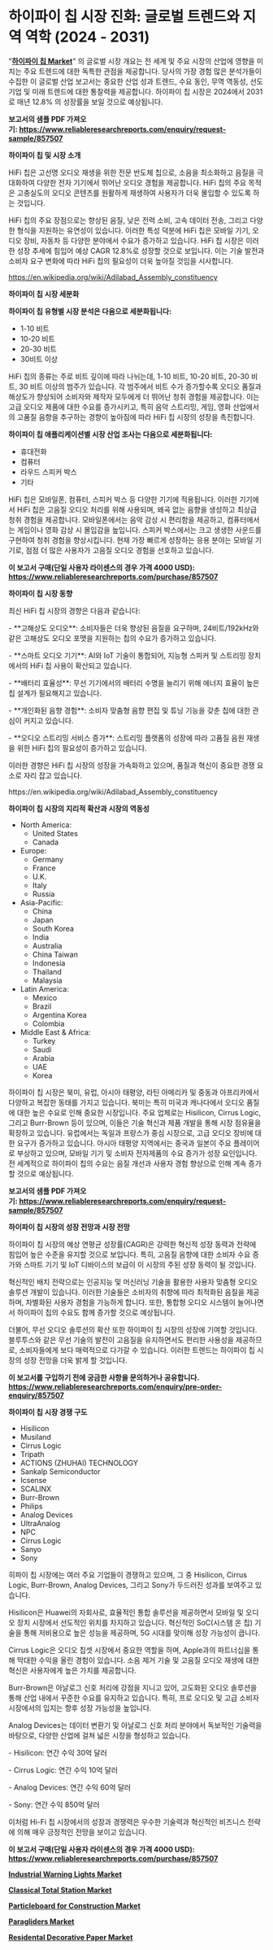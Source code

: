 <p><h1>하이파이 칩 시장 진화: 글로벌 트렌드와 지역 역학 (2024 - 2031)</h1></p><p>"<strong><a href="https://www.reliableresearchreports.com/hifi-chip-r857507?utm_campaign=106&utm_medium=7&utm_source=Github&utm_content=ia&utm_term=30102024&utm_id=hifi-chip">하이파이 칩 Market</a></strong>" 의 글로벌 시장 개요는 전 세계 및 주요 시장의 산업에 영향을 미치는 주요 트렌드에 대한 독특한 관점을 제공합니다. 당사의 가장 경험 많은 분석가들이 수집한 이 글로벌 산업 보고서는 중요한 산업 성과 트렌드, 수요 동인, 무역 역동성, 선도 기업 및 미래 트렌드에 대한 통찰력을 제공합니다. 하이파이 칩 시장은 2024에서 2031로 매년 12.8% 의 성장률을 보일 것으로 예상됩니다.</p>
<p><strong>보고서의 샘플 PDF 가져오기:&nbsp;<a href="https://www.reliableresearchreports.com/enquiry/request-sample/857507?utm_campaign=106&utm_medium=7&utm_source=Github&utm_content=ia&utm_term=30102024&utm_id=hifi-chip">https://www.reliableresearchreports.com/enquiry/request-sample/857507</a></strong></p>
<p><strong>하이파이 칩 및 시장 소개</strong></p>
<p><p>HiFi 칩은 고선명 오디오 재생을 위한 전문 반도체 칩으로, 소음을 최소화하고 음질을 극대화하여 다양한 전자 기기에서 뛰어난 오디오 경험을 제공합니다. HiFi 칩의 주요 목적은 고충실도의 오디오 콘텐츠를 원활하게 재생하여 사용자가 더욱 몰입할 수 있도록 하는 것입니다. </p><p>HiFi 칩의 주요 장점으로는 향상된 음질, 낮은 전력 소비, 고속 데이터 전송, 그리고 다양한 형식을 지원하는 유연성이 있습니다. 이러한 특성 덕분에 HiFi 칩은 모바일 기기, 오디오 장비, 자동차 등 다양한 분야에서 수요가 증가하고 있습니다. HiFi 칩 시장은 이러한 성장 추세에 힘입어 예상 CAGR 12.8%로 성장할 것으로 보입니다. 이는 기술 발전과 소비자 요구 변화에 따라 HiFi 칩의 필요성이 더욱 높아질 것임을 시사합니다.</p></p>
<p><a href="https://en.wikipedia.org/wiki/Adilabad_Assembly_constituency?utm_campaign=106&utm_medium=7&utm_source=Github&utm_content=ia&utm_term=30102024&utm_id=hifi-chip">https://en.wikipedia.org/wiki/Adilabad_Assembly_constituency</a></p>
<p><strong>하이파이 칩 시장 세분화</strong></p>
<p><strong>하이파이 칩 유형별 시장 분석은 다음으로 세분화됩니다:</strong></p>
<p><ul><li>1-10 비트</li><li>10-20 비트</li><li>20-30 비트</li><li>30비트 이상</li></ul></p>
<p><p>HiFi 칩의 종류는 주로 비트 깊이에 따라 나뉘는데, 1-10 비트, 10-20 비트, 20-30 비트, 30 비트 이상의 범주가 있습니다. 각 범주에서 비트 수가 증가할수록 오디오 품질과 해상도가 향상되어 소비자와 제작자 모두에게 더 뛰어난 청취 경험을 제공합니다. 이는 고급 오디오 제품에 대한 수요를 증가시키고, 특히 음악 스트리밍, 게임, 영화 산업에서의 고품질 음향을 추구하는 경향이 높아짐에 따라 HiFi 칩 시장의 성장을 촉진합니다.</p></p>
<p><strong>하이파이 칩 애플리케이션별 시장 산업 조사는 다음으로 세분화됩니다:</strong></p>
<p><ul><li>휴대전화</li><li>컴퓨터</li><li>라우드 스피커 박스</li><li>기타</li></ul></p>
<p><p>HiFi 칩은 모바일폰, 컴퓨터, 스피커 박스 등 다양한 기기에 적용됩니다. 이러한 기기에서 HiFi 칩은 고음질 오디오 처리를 위해 사용되며, 왜곡 없는 음향을 생성하고 최상급 청취 경험을 제공합니다. 모바일폰에서는 음악 감상 시 편리함을 제공하고, 컴퓨터에서는 게임이나 영화 감상 시 몰입감을 높입니다. 스피커 박스에서는 크고 생생한 사운드를 구현하여 청취 경험을 향상시킵니다. 현재 가장 빠르게 성장하는 응용 분야는 모바일 기기로, 점점 더 많은 사용자가 고음질 오디오 경험을 선호하고 있습니다.</p></p>
<p><strong>이 보고서 구매(단일 사용자 라이센스의 경우 가격 4000 USD): <a href="https://www.reliableresearchreports.com/purchase/857507?utm_campaign=106&utm_medium=7&utm_source=Github&utm_content=ia&utm_term=30102024&utm_id=hifi-chip">https://www.reliableresearchreports.com/purchase/857507</a></strong></p>
<p><strong>하이파이 칩 시장 동향</strong></p>
<p><p>최신 HiFi 칩 시장의 경향은 다음과 같습니다:</p><p>- **고해상도 오디오**: 소비자들은 더욱 향상된 음질을 요구하며, 24비트/192kHz와 같은 고해상도 오디오 포맷을 지원하는 칩의 수요가 증가하고 있습니다.</p><p>- **스마트 오디오 기기**: AI와 IoT 기술이 통합되어, 지능형 스피커 및 스트리밍 장치에서의 HiFi 칩 사용이 확산되고 있습니다.</p><p>- **배터리 효율성**: 무선 기기에서의 배터리 수명을 늘리기 위해 에너지 효율이 높은 칩 설계가 필요해지고 있습니다.</p><p>- **개인화된 음향 경험**: 소비자 맞춤형 음향 편집 및 튜닝 기능을 갖춘 칩에 대한 관심이 커지고 있습니다.</p><p>- **오디오 스트리밍 서비스 증가**: 스트리밍 플랫폼의 성장에 따라 고품질 음원 재생을 위한 HiFi 칩의 필요성이 증가하고 있습니다.</p><p>이러한 경향은 HiFi 칩 시장의 성장을 가속화하고 있으며, 품질과 혁신이 중요한 경쟁 요소로 자리 잡고 있습니다.</p></p>
<p>https://en.wikipedia.org/wiki/Adilabad_Assembly_constituency</p>
<p><strong>하이파이 칩 시장의 지리적 확산과 시장의 역동성</strong></p>
<p><ul>
    <li>
        North America:
        <ul>
            <li>United States</li>
            <li>Canada</li>
        </ul>
    </li>
    <li>
        Europe:
        <ul>
            <li>Germany</li>
            <li>France</li>
            <li>U.K.</li>
            <li>Italy</li>
            <li>Russia</li>
        </ul>
    </li>
    <li>
        Asia-Pacific:
        <ul>
            <li>China</li>
            <li>Japan</li>
            <li>South Korea</li>
            <li>India</li>
            <li>Australia</li>
            <li>China Taiwan</li>
            <li>Indonesia</li>
            <li>Thailand</li>
            <li>Malaysia</li>
        </ul>
    </li>
    <li>
        Latin America:
        <ul>
            <li>Mexico</li>
            <li>Brazil</li>
            <li>Argentina Korea</li>
            <li>Colombia</li>
        </ul>
    </li>
    <li>
        Middle East & Africa:
        <ul>
            <li>Turkey</li>
            <li>Saudi</li>
            <li>Arabia</li>
            <li>UAE</li>
            <li>Korea</li>
        </ul>
    </li>
    </ul></p>
<p><p>하이파이 칩 시장은 북미, 유럽, 아시아 태평양, 라틴 아메리카 및 중동과 아프리카에서 다양하고 복잡한 동태를 가지고 있습니다. 북미는 특히 미국과 캐나다에서 오디오 품질에 대한 높은 수요로 인해 중요한 시장입니다. 주요 업체로는 Hisilicon, Cirrus Logic, 그리고 Burr-Brown 등이 있으며, 이들은 기술 혁신과 제품 개발을 통해 시장 점유율을 확장하고 있습니다. 유럽에서는 독일과 프랑스가 중심 시장으로, 고급 오디오 장비에 대한 요구가 증가하고 있습니다. 아시아 태평양 지역에서는 중국과 일본이 주요 플레이어로 부상하고 있으며, 모바일 기기 및 소비자 전자제품의 수요 증가가 성장 요인입니다. 전 세계적으로 하이파이 칩의 수요는 음질 개선과 사용자 경험 향상으로 인해 계속 증가할 것으로 예상됩니다.</p></p>
<p><strong>보고서의 샘플 PDF 가져오기:&nbsp;<a href="https://www.reliableresearchreports.com/enquiry/request-sample/857507?utm_campaign=106&utm_medium=7&utm_source=Github&utm_content=ia&utm_term=30102024&utm_id=hifi-chip">https://www.reliableresearchreports.com/enquiry/request-sample/857507</a></strong></p>
<p><strong>하이파이 칩 시장의 성장 전망과 시장 전망</strong></p>
<p><p>하이파이 칩 시장의 예상 연평균 성장률(CAGR)은 강력한 혁신적 성장 동력과 전략에 힘입어 높은 수준을 유지할 것으로 보입니다. 특히, 고음질 음향에 대한 소비자 수요 증가와 스마트 기기 및 IoT 디바이스의 보급이 이 시장의 주된 성장 동력이 될 것입니다. </p><p>혁신적인 배치 전략으로는 인공지능 및 머신러닝 기술을 활용한 사용자 맞춤형 오디오 솔루션 개발이 있습니다. 이러한 기술들은 소비자의 취향에 따라 최적화된 음질을 제공하며, 차별화된 사용자 경험을 가능하게 합니다. 또한, 통합형 오디오 시스템이 늘어나면서 하이파이 칩의 수요도 함께 증가할 것으로 예상됩니다.</p><p>더불어, 무선 오디오 솔루션의 확산 또한 하이파이 칩 시장의 성장에 기여할 것입니다. 블루투스와 같은 무선 기술의 발전이 고음질을 유지하면서도 편리한 사용성을 제공하므로, 소비자들에게 보다 매력적으로 다가갈 수 있습니다. 이러한 트렌드는 하이파이 칩 시장의 성장 전망을 더욱 밝게 할 것입니다.</p></p>
<p><strong>이 보고서를 구입하기 전에 궁금한 사항을 문의하거나 공유합니다. <a href="https://www.reliableresearchreports.com/enquiry/pre-order-enquiry/857507?utm_campaign=106&utm_medium=7&utm_source=Github&utm_content=ia&utm_term=30102024&utm_id=hifi-chip">https://www.reliableresearchreports.com/enquiry/pre-order-enquiry/857507</a></strong></p>
<p><strong>하이파이 칩 시장 경쟁 구도</strong></p>
<p><ul><li>Hisilicon</li><li>Musiland</li><li>Cirrus Logic</li><li>Tripath</li><li>ACTIONS (ZHUHAI) TECHNOLOGY</li><li>Sankalp Semiconductor</li><li>Icsense</li><li>SCALINX</li><li>Burr-Brown</li><li>Philips</li><li>Analog Devices</li><li>UltraAnalog</li><li>NPC</li><li>Cirrus Logic</li><li>Sanyo</li><li>Sony</li></ul></p>
<p><p>히파이 칩 시장에는 여러 주요 기업들이 경쟁하고 있으며, 그 중 Hisilicon, Cirrus Logic, Burr-Brown, Analog Devices, 그리고 Sony가 두드러진 성과를 보여주고 있습니다. </p><p>Hisilicon은 Huawei의 자회사로, 효율적인 통합 솔루션을 제공하면서 모바일 및 오디오 장치 시장에서 선도적인 위치를 차지하고 있습니다. 혁신적인 SoC(시스템 온 칩) 기술을 통해 저비용으로 높은 성능을 제공하며, 5G 시대를 맞이해 성장 가능성이 큽니다.</p><p>Cirrus Logic은 오디오 칩셋 시장에서 중요한 역할을 하며, Apple과의 파트너십을 통해 막대한 수익을 올린 경험이 있습니다. 소음 제거 기술 및 고음질 오디오 재생에 대한 혁신은 사용자에게 높은 가치를 제공합니다. </p><p>Burr-Brown은 아날로그 신호 처리에 강점을 지니고 있어, 고도화된 오디오 솔루션을 통해 산업 내에서 꾸준한 수요를 유지하고 있습니다. 특히, 프로 오디오 및 고급 소비자 시장에서의 입지는 향후 성장 가능성을 높입니다.</p><p>Analog Devices는 데이터 변환기 및 아날로그 신호 처리 분야에서 독보적인 기술력을 바탕으로, 다양한 산업에 걸쳐 넓은 시장을 형성하고 있습니다.</p><p>- Hisilicon: 연간 수익 30억 달러</p><p>- Cirrus Logic: 연간 수익 10억 달러</p><p>- Analog Devices: 연간 수익 60억 달러</p><p>- Sony: 연간 수익 850억 달러</p><p>이처럼 Hi-Fi 칩 시장에서의 성장과 경쟁력은 우수한 기술력과 혁신적인 비즈니스 전략에 의해 매우 긍정적인 전망을 보이고 있습니다.</p></p>
<p><strong>이 보고서 구매(단일 사용자 라이센스의 경우 가격 4000 USD): <a href="https://www.reliableresearchreports.com/purchase/857507?utm_campaign=106&utm_medium=7&utm_source=Github&utm_content=ia&utm_term=30102024&utm_id=hifi-chip">https://www.reliableresearchreports.com/purchase/857507</a></strong></p>
<p><strong><p><a href="https://www.linkedin.com/pulse/industrial-warning-lights-market-global-regional-analysis-bb9re?utm_campaign=106&utm_medium=7&utm_source=Github&utm_content=ia&utm_term=30102024&utm_id=hifi-chip">Industrial Warning Lights Market</a></p><p><a href="https://issuu.com/reportprime-2/docs/classical-total-station-market-size_ba95f5ca3dbc96?utm_campaign=106&utm_medium=7&utm_source=Github&utm_content=ia&utm_term=30102024&utm_id=hifi-chip">Classical Total Station Market</a></p><p><a href="https://github.com/ParvinKhatun77/Market-Research-Report-List-1/blob/main/particleboard-for-construction-market.md?utm_campaign=106&utm_medium=7&utm_source=Github&utm_content=ia&utm_term=30102024&utm_id=hifi-chip">Particleboard for Construction Market</a></p><p><a href="https://www.linkedin.com/pulse/paragliders-market-maturity-analysis-regional-disparities-growth-ynchf?utm_campaign=106&utm_medium=7&utm_source=Github&utm_content=ia&utm_term=30102024&utm_id=hifi-chip">Paragliders Market</a></p><p><a href="https://github.com/aiko92han/Market-Research-Report-List-1/blob/main/residental-decorative-paper-market.md?utm_campaign=106&utm_medium=7&utm_source=Github&utm_content=ia&utm_term=30102024&utm_id=hifi-chip">Residental Decorative Paper Market</a></p></strong></p>
<p></p>